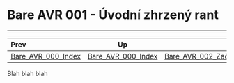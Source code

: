 # Bare AVR 001 - Úvodní zhrzený rant
---

| Prev | Up | Next |
| :--- | :---: | ---: |
| [Bare_AVR_000_Index](../) | [Bare_AVR_000_Index](../) | [Bare_AVR_002_Začínám](../Bare_AVR_002_Začínám) |


Blah blah blah
